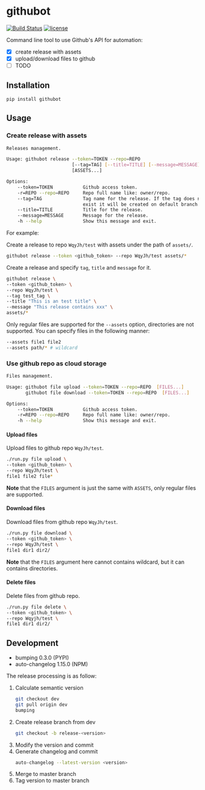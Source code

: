 # githubot

[![Build Status](https://travis-ci.org/WqyJh/githubot.svg?branch=master)](https://travis-ci.org/WqyJh/githubot)
[![license](https://img.shields.io/badge/LICENCE-MIT-brightgreen.svg)](https://raw.githubusercontent.com/WqyJh/githubot/master/LICENSE)


Command line tool to use Github's API for automation:

- [x] create release with assets
- [x] upload/download files to github
- [ ] TODO

## Installation

```bash
pip install githubot
```

## Usage

### Create release with assets

```bash
Releases management.

Usage: githubot release --token=TOKEN --repo=REPO
                        [--tag=TAG] [--title=TITLE] [--message=MESSAGE]
                        [ASSETS...]

Options:
    --token=TOKEN           Github access token.
    -r=REPO --repo=REPO     Repo full name like: owner/repo.
    --tag=TAG               Tag name for the release. If the tag does not
                            exist it will be created on default branch.
    --title=TITLE           Title for the release.
    --message=MESSAGE       Message for the release.
    -h --help               Show this message and exit.
```

For example:

Create a release to repo `WqyJh/test` with assets under the path of `assets/`.

```bash
githubot release --token <github_token> --repo WqyJh/test assets/*
```

Create a release and specify `tag`, `title` and `message` for it.

```bash
githubot release \
--token <github_token> \
--repo WqyJh/test \
--tag test_tag \
--title "This is an test title" \
--message "This release contains xxx" \
assets/*
```

Only regular files are supported for the `--assets` option, directories are not supported.
You can specify files in the following manner:

```bash
--assets file1 file2
--assets path/* # wildcard
```

### Use github repo as cloud storage

```bash
Files management.

Usage: githubot file upload --token=TOKEN --repo=REPO  [FILES...]
       githubot file download --token=TOKEN --repo=REPO  [FILES...]

Options:
    --token=TOKEN           Github access token.
    -r=REPO --repo=REPO     Repo full name like: owner/repo.
    -h --help               Show this message and exit.
```

#### Upload files

Upload files to github repo `WqyJh/test`.

```bash
./run.py file upload \
--token <github_token> \
--repo WqyJh/test \
file1 file2 file*
```

**Note** that the `FILES` argument is just the same with `ASSETS`, only regular files are supported.


#### Download files

Download files from github repo `WqyJh/test`.

```bash
./run.py file download \
--token <github_token> \
--repo WqyJh/test \
file1 dir1 dir2/
```

**Note** that the `FILES` argument here cannot contains wildcard, but it can contains directories.


#### Delete files

Delete files from github repo.

```bash
./run.py file delete \
--token <github_token> \
--repo Wqyjh/test \
file1 dir1 dir2/
```


## Development

- bumping 0.3.0 (PYPI)
- auto-changelog 1.15.0 (NPM)

The release processing is as follow:

1. Calculate semantic version
    ```bash
    git checkout dev
    git pull origin dev
    bumping
    ```
2. Create release branch from dev
    ```bash
    git checkout -b release-<version>
    ```
3. Modify the version and commit
4. Generate changelog and commit
    ```bash
    auto-changelog --latest-version <version>
    ```
5. Merge to master branch
6. Tag version to master branch
